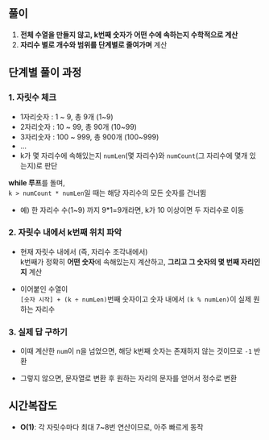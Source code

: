 ## 풀이

1. **전체 수열을 만들지 않고, k번째 숫자가 어떤 수에 속하는지 수학적으로 계산**
2. **자리수 별로 개수와 범위를 단계별로 줄여가며** 계산

## 단계별 풀이 과정

### 1. 자릿수 체크

- 1자리숫자 : 1 ~ 9, 총 9개 (1~9)
- 2자리숫자 : 10 ~ 99, 총 90개 (10~99)
- 3자리숫자 : 100 ~ 999, 총 900개 (100~999)
- ...
- k가 몇 자리수에 속해있는지 `numLen`(몇 자리수)와 `numCount`(그 자리수에 몇개 있는지)로 판단

**while 루프**를 돌며,  
`k > numCount * numLen`일 때는 해당 자리수의 모든 숫자를 건너뜀

- 예) 한 자리수 수(1~9) 까지 9*1=9개라면, k가 10 이상이면 두 자리수로 이동

### 2. 자릿수 내에서 k번째 위치 파악

- 현재 자릿수 내에서 (즉, 자리수 조각내에서)  
  k번째가 정확히 **어떤 숫자**에 속해있는지 계산하고, 
  **그리고 그 숫자의 몇 번째 자리인지** 계산

- 이어붙인 수열이  
  `[숫자 시작] + (k ÷ numLen)`번째 숫자이고 숫자 내에서 `(k % numLen)`이 실제 원하는 자리수

### 3. 실제 답 구하기

- 이때 계산한 `num`이 n을 넘었으면,
  해당 k번째 숫자는 존재하지 않는 것이므로 `-1` 반환

- 그렇지 않으면,
  문자열로 변환 후 원하는 자리의 문자를 얻어서 정수로 변환

## 시간복잡도
- **O(1)**: 각 자릿수마다 최대 7~8번 연산이므로, 아주 빠르게 동작